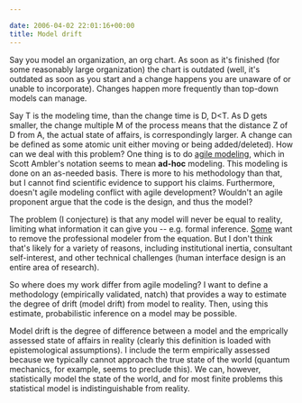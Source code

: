 ```yaml
---

date: 2006-04-02 22:01:16+00:00
title: Model drift
---
```


Say you model an organization, an org chart. As soon as it's finished (for some reasonably large organization) the chart is outdated (well, it's outdated as soon as you start and a change happens you are unaware of or unable to incorporate). Changes happen more frequently than top-down models can manage.

Say T is the modeling time, than the change time is D,  D<T. As D gets smaller, the change multiple M of the process means that the distance Z of D from A, the actual state of affairs, is correspondingly larger. A change can be defined as some atomic unit either moving or being added/deleted). How can we deal with this problem? One thing is to do [agile modeling](http://www.agilemodeling.com/), which in Scott Ambler's notation seems to mean **ad-hoc** modeling. This modeling is done on an as-needed basis. There is more to his methodology than that, but I cannot find scientific evidence to support his claims. Furthermore, doesn't agile modeling conflict with agile development? Wouldn't an agile proponent argue that the code is the design, and thus the model?

The problem (I conjecture) is that any model will never be equal to reality, limiting what information it can give you -- e.g. formal inference. [Some](http://www.cs.toronto.edu/~mstrohm/) want to remove the professional modeler from the equation. But I don't think that's likely for a variety of reasons, including institutional inertia, consultant self-interest, and other technical challenges (human interface design is an entire area of research).

So where does my work differ from agile modeling? I want to define a methodology (empirically validated, natch) that provides a way to estimate the degree of drift (model drift) from model to reality. Then, using this estimate, probabilistic inference on a model may be possible.

Model drift is the degree of difference between a model and the emprically assessed state of affairs in reality (clearly this definition is loaded with epistemological assumptions).  I include the term empirically assessed because we typically cannot approach the true state of the world (quantum mechanics, for example, seems to preclude this). We can, however, statistically model the state of the world, and for most finite problems this statistical model is indistinguishable from reality.
